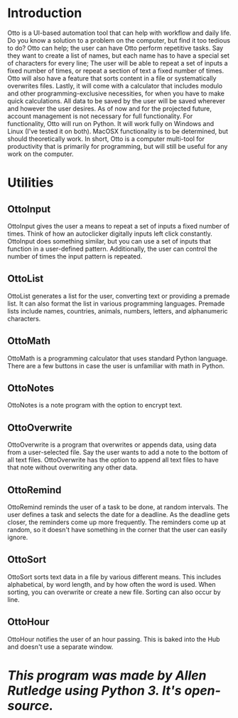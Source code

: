 # Introduction
Otto is a UI-based automation tool that can help with workflow and daily life. Do you know a solution to a problem on the computer, but find it too tedious to do? Otto can help; the user can have Otto perform repetitive tasks. Say they want to create a list of names, but each name has to have a special set of characters for every line; The user will be able to repeat a set of inputs a fixed number of times, or repeat a section of text a fixed number of times. Otto will also have a feature that sorts content in a file or systematically overwrites files. Lastly, it will come with a calculator that includes modulo and other programming-exclusive necessities, for when you have to make quick calculations. All data to be saved by the user will be saved wherever and however the user desires. As of now and for the projected future, account management is not necessary for full functionality.
For functionality, Otto will run on Python. It will work fully on Windows and Linux (I’ve tested it on both). MacOSX functionality is to be determined, but should theoretically work.
In short, Otto is a computer multi-tool for productivity that is primarily for programming, but will still be useful for any work on the computer.

# Utilities
## OttoInput
OttoInput gives the user a means to repeat a set of inputs a fixed number of times. Think of how an autoclicker digitally inputs left click constantly.
OttoInput does something similar, but you can use a set of inputs that function in a user-defined pattern. Additionally, the user can control the number of times the input pattern is repeated.

## OttoList
OttoList generates a list for the user, converting text or providing a premade list. It can also format the list in various programming languages.
Premade lists include names, countries, animals, numbers, letters, and alphanumeric characters.

## OttoMath
OttoMath is a programming calculator that uses standard Python language. There are a few buttons in case the user is unfamiliar with math in Python.

## OttoNotes
OttoNotes is a note program with the option to encrypt text.

## OttoOverwrite
OttoOverwrite is a program that overwrites or appends data, using data from a user-selected file.
Say the user wants to add a note to the bottom of all text files. OttoOverwrite has the option to append all text files to have that note without overwriting any other data.

## OttoRemind
OttoRemind reminds the user of a task to be done, at random intervals.
The user defines a task and selects the date for a deadline. As the deadline gets closer, the reminders come up more frequently.
The reminders come up at random, so it doesn't have something in the corner that the user can easily ignore.

## OttoSort
OttoSort sorts text data in a file by various different means. This includes alphabetical, by word length, and by how often the word is used.
When sorting, you can overwrite or create a new file. Sorting can also occur by line.

## OttoHour
OttoHour notifies the user of an hour passing. This is baked into the Hub and doesn't use a separate window.

# *This program was made by Allen Rutledge using Python 3. It's open-source.*

